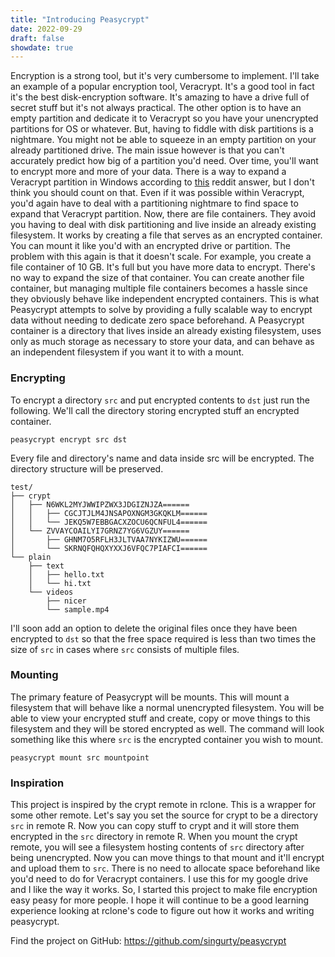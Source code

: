```yaml
---
title: "Introducing Peasycrypt"
date: 2022-09-29
draft: false
showdate: true
---
```



Encryption is a strong tool, but it's very cumbersome to implement. I'll take an example of a popular encryption tool, Veracrypt. It's a good tool in fact it's the best disk-encryption software. It's amazing to have a drive full of secret stuff but it's not always practical. The other option is to have an empty partition and dedicate it to Veracrypt so you have your unencrypted partitions for OS or whatever. But, having to fiddle with disk partitions is a nightmare. You might not be able to squeeze in an empty partition on your already partitioned drive. The main issue however is that you can't accurately predict how big of a partition you'd need. Over time, you'll want to encrypt more and more of your data. There is a way to expand a Veracrypt partition in Windows according to [this](https://www.reddit.com/r/VeraCrypt/comments/i481eu/comment/g1tyljd/) reddit answer, but I don't think you should count on that. Even if it was possible within Veracrypt, you'd again have to deal with a partitioning nightmare to find space to expand that Veracrypt partition. Now, there are file containers. They avoid you having to deal with disk partitioning and live inside an already existing filesystem. It works by creating a file that serves as an encrypted container. You can mount it like you'd with an encrypted drive or partition. The problem with this again is that it doesn't scale. For example, you create a file container of 10 GB. It's full but you have more data to encrypt. There's no way to expand the size of that container. You can create another file container, but managing multiple file containers becomes a hassle since they obviously behave like independent encrypted containers. This is what Peasycrypt attempts to solve by providing a fully scalable way to encrypt data without needing to dedicate zero space beforehand. A Peasycrypt container is a directory that lives inside an already existing filesystem, uses only as much storage as necessary to store your data, and can behave as an independent filesystem if you want it to with a mount.

### Encrypting
To encrypt a directory `src` and put encrypted contents to `dst` just run the following. We'll call the directory storing encrypted stuff an encrypted container.
```
peasycrypt encrypt src dst
```
Every file and directory's name and data inside src will be encrypted. The directory structure will be preserved.
```
test/
├── crypt
│   ├── N6WKL2MYJWWIPZWX3JDGIZNJZA======
│   │   ├── CGCJTJLM4JNSAPOXNGM3GKQKLM======
│   │   └── JEKQ5W7EBBGACXZOCU6QCNFUL4======
│   └── ZVVAYCOAILYI7GRNZ7YG6VGZUY======
│       ├── GHNM7O5RFLH3JLTVAA7NYKIZWU======
│       └── SKRNQFQHQXYXXJ6VFQC7PIAFCI======
└── plain
    ├── text
    │   ├── hello.txt
    │   └── hi.txt
    └── videos
        ├── nicer
        └── sample.mp4
```
I'll soon add an option to delete the original files once they have been encrypted to `dst` so that the free space required is less than two times the size of `src` in cases where `src` consists of multiple files.

### Mounting
The primary feature of Peasycrypt will be mounts. This will mount a filesystem that will behave like a normal unencrypted filesystem. You will be able to view your encrypted stuff and create, copy or move things to this filesystem and they will be stored encrypted as well. The command will look something like this where `src` is the encrypted container you wish to mount.
```
peasycrypt mount src mountpoint
```
### Inspiration
This project is inspired by the crypt remote in rclone. This is a wrapper for some other remote. Let's say you set the source for crypt to be a directory `src` in remote R. Now you can copy stuff to crypt and it will store them encrypted in the `src` directory in remote R. When you mount the crypt remote, you will see a filesystem hosting contents of `src` directory after being unencrypted. Now you can move things to that mount and it'll encrypt and upload them to `src`. There is no need to allocate space beforehand like you'd need to do for Veracrypt containers. I use this for my google drive and I like the way it works. So, I started this project to make file encryption easy peasy for more people. I hope it will continue to be a good learning experience looking at rclone's code to figure out how it works and writing peasycrypt.

Find the project on GitHub: https://github.com/singurty/peasycrypt

